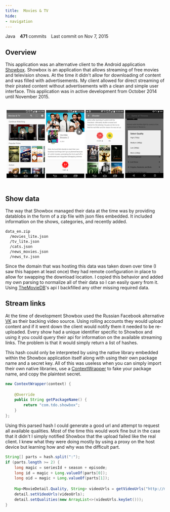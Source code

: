 ```yaml
---
title:  Movies & TV
hide:
- navigation
---
```

<span class="repo-language-color" style="background-color: #b07219"></span> Java &ensp; **471** commits &ensp; <span style="white-space: nowrap">Last commit on Nov 7, 2015</span>
## Overview
This application was an alternative client to the Android application [Showbox](https://showboxdownloadapps.com/). Showbox is an application that allows streaming of free movies and television shows. At the time it didn't allow for downloading of content and was filled with advertisements. My client allowed for direct streaming of their pirated content without advertisements with a clean and simple user interface. This application was in active development from October 2014 until November 2015.

<p align="center" style="padding-top:20px;padding-bottom:20px;">
  <img src="/assets/images/mtv/image1.png" width="24%" />
  <img src="/assets/images/mtv/image2.png" width="24%" />
  <img src="/assets/images/mtv/image3.png" width="24%" />
  <img src="/assets/images/mtv/image4.png" width="24%" />
</p>

## Show data
The way that Showbox managed their data at the time was by providing datablobs in the form of a zip file with json files embedded. It included information on the shows, categories, and recently added.
```
data_en.zip
  /movies_lite.json
  /tv_lite.json
  /cats.json
  /news_movies.json
  /news_tv.json
```

Since the domain that was hosting this data was taken down over time (I saw this happen at least once) they had remote configuration in place to allow for swapping the download location. I copied this behavior and added my own parsing to normalize all of their data so I can easily query from it. Using [TheMovieDB](https://www.themoviedb.org/)'s api I backfilled any other missing required data.

## Stream links
At the time of development Showbox used the Russian Facebook alternative [VK](https://vk.com/) as their backing video source. Using rolling accounts they would upload content and if it went down the client would notify them it needed to be re-uploaded. Every show had a unique identifier specific to Showbox and using it you could query their api for information on the available streaming links. The problem is that it would simply return a list of hashes.

This hash could only be interpreted by using the native library embedded within the Showbox application itself along with using their own package name and a secret key. All of this was useless when you can simply import their own native libraries, use a [ContextWrapper](https://developer.android.com/reference/android/content/ContextWrapper) to fake your package name, and copy the plaintext secret.

```java
new ContextWrapper(context) {

    @Override
    public String getPackageName() {
        return "com.tdo.showbox";
    }
};
```

Using this parsed hash I could generate a good url and attempt to request all available qualities. Most of the time this would work fine but in the case that it didn't I simply notified Showbox that the upload failed like the real client. I knew what they were doing mostly by using a proxy on the host device but learning how and why was the difficult part.
```java
String[] parts = hash.split(":");
if (parts.length >= 2) {
    long magic = seriesId + season + episode;
    long id = magic + Long.valueOf(parts[0]);
    long oid = magic + Long.valueOf(parts[1]);

    Map<MovieDetail.Quality, String> videoUrls = getVideoUrls("http://m.vk.com/video" + id + "_" + oid);
    detail.setVideoUrls(videoUrls);
    detail.setQualities(new ArrayList<>(videoUrls.keySet()));
}
```
